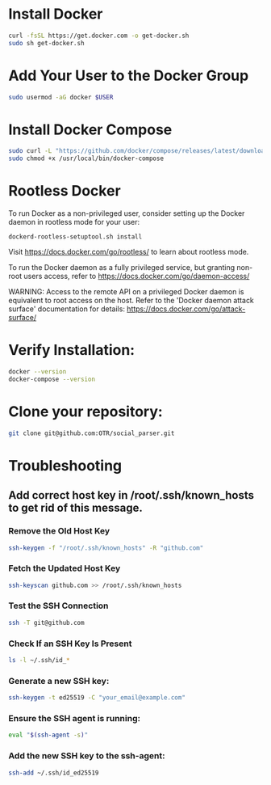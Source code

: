 # Install Docker

```bash
curl -fsSL https://get.docker.com -o get-docker.sh
sudo sh get-docker.sh
```

# Add Your User to the Docker Group 

```bash
sudo usermod -aG docker $USER
```

# Install Docker Compose

```bash
sudo curl -L "https://github.com/docker/compose/releases/latest/download/docker-compose-$(uname -s)-$(uname -m)" -o /usr/local/bin/docker-compose
sudo chmod +x /usr/local/bin/docker-compose
```

# Rootless Docker

To run Docker as a non-privileged user, consider setting up the
Docker daemon in rootless mode for your user:

    dockerd-rootless-setuptool.sh install

Visit https://docs.docker.com/go/rootless/ to learn about rootless mode.


To run the Docker daemon as a fully privileged service, but granting non-root
users access, refer to https://docs.docker.com/go/daemon-access/

WARNING: Access to the remote API on a privileged Docker daemon is equivalent
         to root access on the host. Refer to the 'Docker daemon attack surface'
         documentation for details: https://docs.docker.com/go/attack-surface/


# Verify Installation:

```bash
docker --version
docker-compose --version
```

# Clone your repository:

```bash
git clone git@github.com:OTR/social_parser.git
```

# Troubleshooting

## Add correct host key in /root/.ssh/known_hosts to get rid of this message.

### Remove the Old Host Key

```bash
ssh-keygen -f "/root/.ssh/known_hosts" -R "github.com"
```

### Fetch the Updated Host Key

```bash
ssh-keyscan github.com >> /root/.ssh/known_hosts
```

### Test the SSH Connection

```bash
ssh -T git@github.com
```
### Check If an SSH Key Is Present

```bash
ls -l ~/.ssh/id_*
```

### Generate a new SSH key:

```bash
ssh-keygen -t ed25519 -C "your_email@example.com"
```

### Ensure the SSH agent is running:

```bash
eval "$(ssh-agent -s)"
```

### Add the new SSH key to the ssh-agent:

```bash
ssh-add ~/.ssh/id_ed25519
```